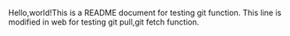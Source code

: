 Hello,world!This is a README document for testing git function.
This line is modified in web for testing git pull,git fetch function.
